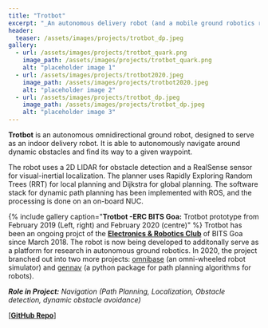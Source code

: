 ```yaml
---
title: "Trotbot"
excerpt: "_An autonomous delivery robot (and a mobile ground robotics research platform) built for indoor environments_"
header:
  teaser: /assets/images/projects/trotbot_dp.jpeg
gallery:
  - url: /assets/images/projects/trotbot_quark.png
    image_path: /assets/images/projects/trotbot_quark.png
    alt: "placeholder image 1"
  - url: /assets/images/projects/trotbot2020.jpeg
    image_path: /assets/images/projects/trotbot2020.jpeg
    alt: "placeholder image 2"
  - url: /assets/images/projects/trotbot_dp.jpeg
    image_path: /assets/images/projects/trotbot_dp.jpeg
    alt: "placeholder image 3"
---
```

**Trotbot** is an autonomous omnidirectional ground robot, designed to serve as an indoor delivery robot. It is able to autonomously navigate around dynamic obstacles and find its way to a given waypoint.

The robot uses a 2D LIDAR for obstacle detection and a RealSense sensor for visual-inertial localization. The planner uses Rapidly Exploring Random Trees (RRT) for local planning and Dijkstra for global planning. The software stack for dynamic path planning has been implemented with ROS, and the processing is done on an on-board NUC.

{% include gallery caption="**Trotbot -ERC BITS Goa:** Trotbot prototype from February 2019 (Left, right) and February 2020 (centre)" %}
Trotbot has been an ongoing projct of the [**Electronics & Robotics Club**](https://erc-bpgc.github.io/) of BITS Goa since March 2018. The robot is now being developed to additonally serve as a platform for research in autonomous ground robotics. In 2020, the project branched out into two more projects: [omnibase](https://index.ros.org/r/omnibase/) (an omni-wheeled robot simulator) and [gennav](https://pypi.org/project/gennav/) (a python package for path planning algorithms for robots).

_**Role in  Project:** Navigation (Path Planning, Localization, Obstacle detection, dynamic obstacle avoidance)_

\[[**GitHub Repo**](http://github.com/erc-bpgc/Trotbot)\]
